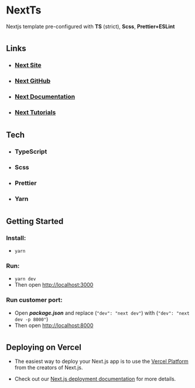 # **NextTs**
Nextjs template pre-configured with **TS** (strict), **Scss**, **Prettier+ESLint** 
#
## **Links**
 - ### [Next Site](https://nextjs.org/)
 - ### [Next GitHub](https://github.com/vercel/next.js/)
 - ### [Next Documentation](https://nextjs.org/docs)
 - ### [Next Tutorials](https://nextjs.org/learn)

#
## **Tech**
  - ### TypeScript
  - ### Scss 
  - ### Prettier
  - ### Yarn
#
## **Getting Started**

### **Install:**
  - `yarn `

### **Run:**
  - `yarn dev`
  - Then open [http://localhost:3000](http://localhost:3000)
### **Run customer port:**
  - Open _**package.json**_ and replace (`"dev": "next dev"`) with (`"dev": "next dev -p 8000"`)
  - Then open [http://localhost:8000](http://localhost:8000)
#

## **Deploying on Vercel**

  - The easiest way to deploy your Next.js app is to use the [Vercel Platform](https://vercel.com/import?utm_medium=default-template&filter=next.js&utm_source=create-next-app&utm_campaign=create-next-app-readme) from the creators of Next.js.

  - Check out our [Next.js deployment documentation](https://nextjs.org/docs/deployment) for more details.
  #
